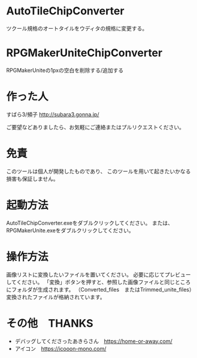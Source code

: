 # AutoTileChipConverter
ツクール規格のオートタイルをウディタの規格に変更する。
# RPGMakerUniteChipConverter
RPGMakerUniteの1pxの空白を削除する/追加する

# 作った人
すばら3/頻子
http://subara3.gonna.jp/

ご要望などありましたら、お気軽にご連絡またはプルリクエストください。

# 免責
このツールは個人が開発したものであり、
このツールを用いて起きたいかなる損害も保証しません。

# 起動方法
AutoTileChipConverter.exeをダブルクリックしてください。
または、
RPGMakerUnite.exeをダブルクリックしてください。

# 操作方法
画像リストに変換したいファイルを置いてください。
必要に応じてプレビューしてください。
「変換」ボタンを押すと、参照した画像ファイルと同じところにフォルダが生成されます。
（Converted_files　またはTrimmed_unite_files）
変換されたファイルが格納されています。

# その他　THANKS
- デバッグしてくださったあきらさん　https://home-or-away.com/
- アイコン　https://icooon-mono.com/
